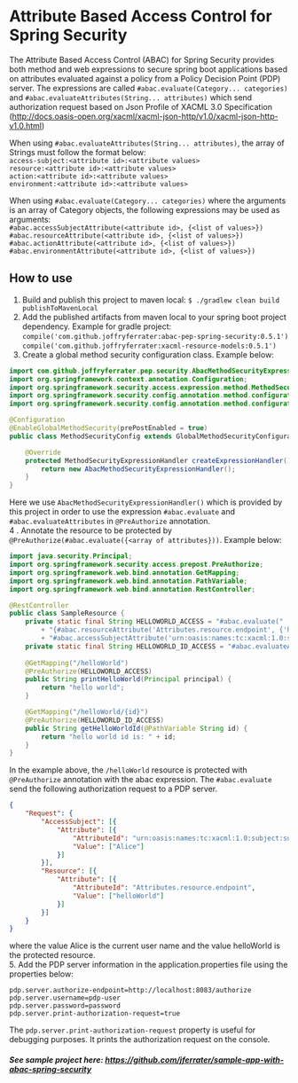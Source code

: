 # Attribute Based Access Control for Spring Security
The Attribute Based Access Control (ABAC) for Spring Security provides both method and web expressions to secure spring boot applications based on attributes evaluated against a policy from a Policy Decision Point (PDP) server.
The expressions are called ``#abac.evaluate(Category... categories)`` and  ``#abac.evaluateAttributes(String... attributes)`` which send authorization request based on Json Profile of XACML 3.0 Specification (http://docs.oasis-open.org/xacml/xacml-json-http/v1.0/xacml-json-http-v1.0.html)

When using ``#abac.evaluateAttributes(String... attributes)``, the array of Strings must follow the format below:<br>
``access-subject:<attribute id>:<attribute values>``<br>
``resource:<attribute id>:<attribute values>``<br>
``action:<attribute id>:<attribute values>``<br>
``environment:<attribute id>:<attribute values>``<br>

When using ``#abac.evaluate(Category... categories)`` where the arguments is an array of Category objects, the following expressions may be used as arguments:<br>
``#abac.accessSubjectAttribute(<attribute id>, {<list of values>})``<br>
``#abac.resourceAttribute(<attribute id>, {<list of values>})``<br>
``#abac.actionAttribute(<attribute id>, {<list of values>})``<br>
``#abac.environmentAttribute(<attribute id>, {<list of values>})``<br>

## How to use
1. Build and publish this project to maven local: ``$ ./gradlew clean build publishToMavenLocal``
2. Add the published artifacts from maven local to your spring boot project dependency. Example for gradle project:
   	``compile('com.github.joffryferrater:abac-pep-spring-security:0.5.1')``<br>
   	``compile('com.github.joffryferrater:xacml-resource-models:0.5.1')``
3. Create a global method security configuration class. Example below:
````java
import com.github.joffryferrater.pep.security.AbacMethodSecurityExpressionHandler;
import org.springframework.context.annotation.Configuration;
import org.springframework.security.access.expression.method.MethodSecurityExpressionHandler;
import org.springframework.security.config.annotation.method.configuration.EnableGlobalMethodSecurity;
import org.springframework.security.config.annotation.method.configuration.GlobalMethodSecurityConfiguration;

@Configuration
@EnableGlobalMethodSecurity(prePostEnabled = true)
public class MethodSecurityConfig extends GlobalMethodSecurityConfiguration {

    @Override
    protected MethodSecurityExpressionHandler createExpressionHandler() {
        return new AbacMethodSecurityExpressionHandler();
    }
}
````
Here we use ``AbacMethodSecurityExpressionHandler()`` which is provided by this project in order to use the expression ``#abac.evaluate`` and ``#abac.evaluateAttributes`` in ``@PreAuthorize`` annotation.<br>
4 . Annotate the resource to be protected by ``@PreAuthorize(#abac.evaluate({<array of attributes}))``. Example below:
````java
import java.security.Principal;
import org.springframework.security.access.prepost.PreAuthorize;
import org.springframework.web.bind.annotation.GetMapping;
import org.springframework.web.bind.annotation.PathVariable;
import org.springframework.web.bind.annotation.RestController;

@RestController
public class SampleResource {
    private static final String HELLOWORLD_ACCESS = "#abac.evaluate("
        + "{#abac.resourceAttribute('Attributes.resource.endpoint', {'helloWorld'}), "
        + "#abac.accessSubjectAttribute('urn:oasis:names:tc:xacml:1.0:subject:subject-id', {#principal.name})})";
    private static final String HELLOWORLD_ID_ACCESS = "#abac.evaluateAttributes({'resource:Attributes.resource.endpoint:helloWorld/'+#id})";
    
    @GetMapping("/helloWorld")
    @PreAuthorize(HELLOWORLD_ACCESS)
    public String printHelloWorld(Principal principal) {
        return "hello world";
    }

    @GetMapping("/helloWorld/{id}")
    @PreAuthorize(HELLOWORLD_ID_ACCESS)
    public String getHelloWorldId(@PathVariable String id) {
        return "hello world id is: " + id;
    }
}
````
In the example above, the ``/helloWorld`` resource is protected with ``@PreAuthorize`` annotation with the abac expression. The ``#abac.evaluate`` send the following authorization request to a PDP server. <br>
`````json
{
	"Request": {
		"AccessSubject": [{
			"Attribute": [{
				"AttributeId": "urn:oasis:names:tc:xacml:1.0:subject:subject-id",
				"Value": ["Alice"]
			}]
		}],
		"Resource": [{
			"Attribute": [{
				"AttributeId": "Attributes.resource.endpoint",
				"Value": ["helloWorld"]
			}]
		}]
	}
}
`````
where the value Alice is the current user name and the value helloWorld is the protected resource. <br>5. Add the PDP server information in the application.properties file using the properties below:
````properties
pdp.server.authorize-endpoint=http://localhost:8083/authorize
pdp.server.username=pdp-user
pdp.server.password=password
pdp.server.print-authorization-request=true
````
The ``pdp.server.print-authorization-request`` property is useful for debugging purposes. It prints the authorization request on the console.
##### See sample project here: https://github.com/jferrater/sample-app-with-abac-spring-security
